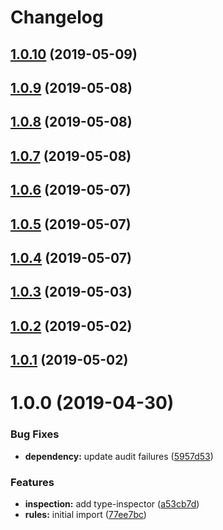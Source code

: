 # Changelog

## [1.0.10](https://github.com/commonality/archetypes-rules/compare/v1.0.9...v1.0.10) (2019-05-09)

## [1.0.9](https://github.com/commonality/archetypes-rules/compare/v1.0.8...v1.0.9) (2019-05-08)

## [1.0.8](https://github.com/commonality/archetypes-rules/compare/v1.0.7...v1.0.8) (2019-05-08)

## [1.0.7](https://github.com/commonality/archetypes-rules/compare/v1.0.6...v1.0.7) (2019-05-08)

## [1.0.6](https://github.com/commonality/archetypes-rules/compare/v1.0.5...v1.0.6) (2019-05-07)

## [1.0.5](https://github.com/commonality/archetypes-rules/compare/v1.0.4...v1.0.5) (2019-05-07)

## [1.0.4](https://github.com/commonality/archetypes-rules/compare/v1.0.3...v1.0.4) (2019-05-07)

## [1.0.3](https://github.com/commonality/archetypes-rules/compare/v1.0.2...v1.0.3) (2019-05-03)

## [1.0.2](https://github.com/commonality/archetypes-rules/compare/v1.0.1...v1.0.2) (2019-05-02)

## [1.0.1](https://github.com/commonality/archetypes-rules/compare/v1.0.0...v1.0.1) (2019-05-02)

# 1.0.0 (2019-04-30)


### Bug Fixes

* **dependency:** update audit failures ([5957d53](https://github.com/commonality/archetypes-rules/commit/5957d53))


### Features

* **inspection:** add type-inspector ([a53cb7d](https://github.com/commonality/archetypes-rules/commit/a53cb7d))
* **rules:** initial import ([77ee7bc](https://github.com/commonality/archetypes-rules/commit/77ee7bc))
